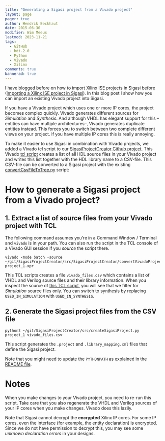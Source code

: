 ```yaml
---
title: "Generating a Sigasi project from a Vivado project"
layout: page 
pager: true
author: Hendrik Eeckhaut
date: 2015-06-30
modifier: Wim Meeus
lastmod: 2023-11-21
tags: 
  - GitHub
  - hdt-2.0
  - Python
  - Vivado
  - Xilinx
comments: true
bannerad: true
---
```


I have blogged before on how to import Xilinx ISE projects in Sigasi before ([Importing a Xilinx ISE project in Sigasi](/tech/importing-xilinx-ise-project-sigasi)).
In this blog post I show how you can import an existing Vivado project into Sigasi.

If you have a Vivado project which uses one or more IP cores, the project becomes complex quickly.
Vivado generates different sources for *Simulation* and *Synthesis*.
And although VHDL has elegant support for this –entities can have multiple architectures–, Vivado generates duplicate entities instead.
This forces you to switch between two complete different views on your project.
If you have multiple IP cores this is really annoying.

To make it easier to use Sigasi in combination with Vivado projects, we added a Vivado tcl script to our [SigasiProjectCreator Github project](https://github.com/sigasi/SigasiProjectCreator).
This Vivado [tcl script](https://github.com/sigasi/SigasiProjectCreator/blob/master/src/SigasiProjectCreator/convertVivadoProjectToCsv.tcl) creates a list of all HDL source files in your Vivado project and writes this list together with the HDL library name to a CSV-file.
This CSV-file can be converted to a Sigasi project with the existing [convertCsvFileToTree.py](https://github.com/sigasi/SigasiProjectCreator/blob/master/src/SigasiProjectCreator/convertCsvFileToTree.py) script:

# How to generate a Sigasi project from a Vivado project?

## 1. Extract a list of source files from your Vivado project with TCL

The following command assumes you're in a Command Window / Terminal and `vivado` is in your path.
You can also run the script in the TCL console of a Vivado GUI session if you *source* the script there.

```
vivado -mode batch -source ~/git/SigasiProjectCreator/src/SigasiProjectCreator/convertVivadoProjectToCsv.tcl project_1.xpr
```

This TCL scripts creates a file `vivado_files.csv` which contains a list of VHDL and Verilog source files and their library information.
When you inspect the source of [this TCL script](https://github.com/sigasi/SigasiProjectCreator/blob/master/src/SigasiProjectCreator/convertVivadoProjectToCsv.tcl), you will see that we filter for *Simulation* source files only.
You can switch to synthesis by replacing `USED_IN_SIMULATION` with `USED_IN_SYNTHESIS`.

## 2. Generate the Sigasi project files from the CSV file

```
python3 ~/git/SigasiProjectCreator/src/createSigasiProject.py project_1 vivado_files.csv
```
This script generates the `.project` and `.library_mapping.xml` files that define the Sigasi project.

Note that you might need to update the `PYTHONPATH` as explained in the [README file](https://github.com/sigasi/SigasiProjectCreator/blob/master/README.md).

# Notes

When you make changes to your Vivado project, you need to re-run this script.
Take care that you also regenerate the VHDL and Verilog sources of your IP cores when you make changes.
Vivado does this lazily.

Note that Sigasi cannot decrypt the **encrypted** Xilinx IP cores.
For some IP cores, even the interface (for example, the entity declaration) is encrypted.
Since we do not have permission to decrypt this, you may see some *unknown declaration errors* in your designs.
